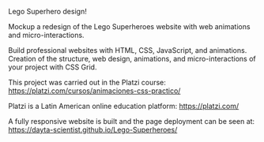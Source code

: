 Lego Superhero design! 

Mockup a redesign of the Lego Superheroes website with web animations and micro-interactions.

Build professional websites with HTML, CSS, JavaScript, and animations. Creation of the structure, web design, animations, and micro-interactions of your project with CSS Grid.

This project was carried out in the Platzi course: https://platzi.com/cursos/animaciones-css-practico/

Platzi is a Latin American online education platform: https://platzi.com/

A fully responsive website is built and the page deployment can be seen at: https://dayta-scientist.github.io/Lego-Superheroes/


